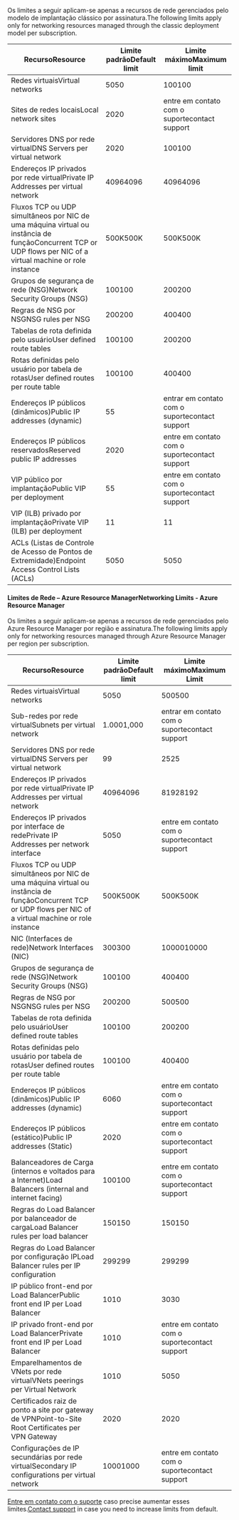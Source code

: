 <span data-ttu-id="0a240-101"><a name="virtual-networking-limits-classic"></a>Os limites a seguir aplicam-se apenas a recursos de rede gerenciados pelo modelo de implantação clássico por assinatura.</span><span class="sxs-lookup"><span data-stu-id="0a240-101"><a name="virtual-networking-limits-classic"></a>The following limits apply only for networking resources managed through the classic deployment model per subscription.</span></span>

| <span data-ttu-id="0a240-102">Recurso</span><span class="sxs-lookup"><span data-stu-id="0a240-102">Resource</span></span> | <span data-ttu-id="0a240-103">Limite padrão</span><span class="sxs-lookup"><span data-stu-id="0a240-103">Default limit</span></span> | <span data-ttu-id="0a240-104">Limite máximo</span><span class="sxs-lookup"><span data-stu-id="0a240-104">Maximum limit</span></span> |
| --- | --- | --- |
| <span data-ttu-id="0a240-105">Redes virtuais</span><span class="sxs-lookup"><span data-stu-id="0a240-105">Virtual networks</span></span> |<span data-ttu-id="0a240-106">50</span><span class="sxs-lookup"><span data-stu-id="0a240-106">50</span></span> |<span data-ttu-id="0a240-107">100</span><span class="sxs-lookup"><span data-stu-id="0a240-107">100</span></span> |
| <span data-ttu-id="0a240-108">Sites de redes locais</span><span class="sxs-lookup"><span data-stu-id="0a240-108">Local network sites</span></span> |<span data-ttu-id="0a240-109">20</span><span class="sxs-lookup"><span data-stu-id="0a240-109">20</span></span> |<span data-ttu-id="0a240-110">entre em contato com o suporte</span><span class="sxs-lookup"><span data-stu-id="0a240-110">contact support</span></span> |
| <span data-ttu-id="0a240-111">Servidores DNS por rede virtual</span><span class="sxs-lookup"><span data-stu-id="0a240-111">DNS Servers per virtual network</span></span> |<span data-ttu-id="0a240-112">20</span><span class="sxs-lookup"><span data-stu-id="0a240-112">20</span></span> |<span data-ttu-id="0a240-113">100</span><span class="sxs-lookup"><span data-stu-id="0a240-113">100</span></span> |
| <span data-ttu-id="0a240-114">Endereços IP privados por rede virtual</span><span class="sxs-lookup"><span data-stu-id="0a240-114">Private IP Addresses per virtual network</span></span> |<span data-ttu-id="0a240-115">4096</span><span class="sxs-lookup"><span data-stu-id="0a240-115">4096</span></span> |<span data-ttu-id="0a240-116">4096</span><span class="sxs-lookup"><span data-stu-id="0a240-116">4096</span></span> |
| <span data-ttu-id="0a240-117">Fluxos TCP ou UDP simultâneos por NIC de uma máquina virtual ou instância de função</span><span class="sxs-lookup"><span data-stu-id="0a240-117">Concurrent TCP or UDP flows per NIC of a virtual machine or role instance</span></span> |<span data-ttu-id="0a240-118">500K</span><span class="sxs-lookup"><span data-stu-id="0a240-118">500K</span></span> |<span data-ttu-id="0a240-119">500K</span><span class="sxs-lookup"><span data-stu-id="0a240-119">500K</span></span> |
| <span data-ttu-id="0a240-120">Grupos de segurança de rede (NSG)</span><span class="sxs-lookup"><span data-stu-id="0a240-120">Network Security Groups (NSG)</span></span> |<span data-ttu-id="0a240-121">100</span><span class="sxs-lookup"><span data-stu-id="0a240-121">100</span></span> |<span data-ttu-id="0a240-122">200</span><span class="sxs-lookup"><span data-stu-id="0a240-122">200</span></span> |
| <span data-ttu-id="0a240-123">Regras de NSG por NSG</span><span class="sxs-lookup"><span data-stu-id="0a240-123">NSG rules per NSG</span></span> |<span data-ttu-id="0a240-124">200</span><span class="sxs-lookup"><span data-stu-id="0a240-124">200</span></span> |<span data-ttu-id="0a240-125">400</span><span class="sxs-lookup"><span data-stu-id="0a240-125">400</span></span> |
| <span data-ttu-id="0a240-126">Tabelas de rota definida pelo usuário</span><span class="sxs-lookup"><span data-stu-id="0a240-126">User defined route tables</span></span> |<span data-ttu-id="0a240-127">100</span><span class="sxs-lookup"><span data-stu-id="0a240-127">100</span></span> |<span data-ttu-id="0a240-128">200</span><span class="sxs-lookup"><span data-stu-id="0a240-128">200</span></span> |
| <span data-ttu-id="0a240-129">Rotas definidas pelo usuário por tabela de rotas</span><span class="sxs-lookup"><span data-stu-id="0a240-129">User defined routes per route table</span></span> |<span data-ttu-id="0a240-130">100</span><span class="sxs-lookup"><span data-stu-id="0a240-130">100</span></span> |<span data-ttu-id="0a240-131">400</span><span class="sxs-lookup"><span data-stu-id="0a240-131">400</span></span> |
| <span data-ttu-id="0a240-132">Endereços IP públicos (dinâmicos)</span><span class="sxs-lookup"><span data-stu-id="0a240-132">Public IP addresses (dynamic)</span></span> |<span data-ttu-id="0a240-133">5</span><span class="sxs-lookup"><span data-stu-id="0a240-133">5</span></span> |<span data-ttu-id="0a240-134">entrar em contato com o suporte</span><span class="sxs-lookup"><span data-stu-id="0a240-134">contact support</span></span> |
| <span data-ttu-id="0a240-135">Endereços IP públicos reservados</span><span class="sxs-lookup"><span data-stu-id="0a240-135">Reserved public IP addresses</span></span> |<span data-ttu-id="0a240-136">20</span><span class="sxs-lookup"><span data-stu-id="0a240-136">20</span></span> |<span data-ttu-id="0a240-137">entre em contato com o suporte</span><span class="sxs-lookup"><span data-stu-id="0a240-137">contact support</span></span> |
| <span data-ttu-id="0a240-138">VIP público por implantação</span><span class="sxs-lookup"><span data-stu-id="0a240-138">Public VIP per deployment</span></span> |<span data-ttu-id="0a240-139">5</span><span class="sxs-lookup"><span data-stu-id="0a240-139">5</span></span> |<span data-ttu-id="0a240-140">entre em contato com o suporte</span><span class="sxs-lookup"><span data-stu-id="0a240-140">contact support</span></span> |
| <span data-ttu-id="0a240-141">VIP (ILB) privado por implantação</span><span class="sxs-lookup"><span data-stu-id="0a240-141">Private VIP (ILB) per deployment</span></span> |<span data-ttu-id="0a240-142">1</span><span class="sxs-lookup"><span data-stu-id="0a240-142">1</span></span> |<span data-ttu-id="0a240-143">1</span><span class="sxs-lookup"><span data-stu-id="0a240-143">1</span></span> |
| <span data-ttu-id="0a240-144">ACLs (Listas de Controle de Acesso de Pontos de Extremidade)</span><span class="sxs-lookup"><span data-stu-id="0a240-144">Endpoint Access Control Lists (ACLs)</span></span> |<span data-ttu-id="0a240-145">50</span><span class="sxs-lookup"><span data-stu-id="0a240-145">50</span></span> |<span data-ttu-id="0a240-146">50</span><span class="sxs-lookup"><span data-stu-id="0a240-146">50</span></span> |

#### <span data-ttu-id="0a240-147"><a name="azure-resource-manager-virtual-networking-limits"></a>Limites de Rede – Azure Resource Manager</span><span class="sxs-lookup"><span data-stu-id="0a240-147"><a name="azure-resource-manager-virtual-networking-limits"></a>Networking Limits - Azure Resource Manager</span></span>
<span data-ttu-id="0a240-148">Os limites a seguir aplicam-se apenas a recursos de rede gerenciados pelo Azure Resource Manager por região e assinatura.</span><span class="sxs-lookup"><span data-stu-id="0a240-148">The following limits apply only for networking resources managed through Azure Resource Manager per region per subscription.</span></span>

| <span data-ttu-id="0a240-149">Recurso</span><span class="sxs-lookup"><span data-stu-id="0a240-149">Resource</span></span> | <span data-ttu-id="0a240-150">Limite padrão</span><span class="sxs-lookup"><span data-stu-id="0a240-150">Default limit</span></span> | <span data-ttu-id="0a240-151">Limite máximo</span><span class="sxs-lookup"><span data-stu-id="0a240-151">Maximum Limit</span></span> |
| --- | --- | --- |
| <span data-ttu-id="0a240-152">Redes virtuais</span><span class="sxs-lookup"><span data-stu-id="0a240-152">Virtual networks</span></span> |<span data-ttu-id="0a240-153">50</span><span class="sxs-lookup"><span data-stu-id="0a240-153">50</span></span> |<span data-ttu-id="0a240-154">500</span><span class="sxs-lookup"><span data-stu-id="0a240-154">500</span></span> |
| <span data-ttu-id="0a240-155">Sub-redes por rede virtual</span><span class="sxs-lookup"><span data-stu-id="0a240-155">Subnets per virtual network</span></span> |<span data-ttu-id="0a240-156">1.000</span><span class="sxs-lookup"><span data-stu-id="0a240-156">1,000</span></span> |<span data-ttu-id="0a240-157">entrar em contato com o suporte</span><span class="sxs-lookup"><span data-stu-id="0a240-157">contact support</span></span> |
| <span data-ttu-id="0a240-158">Servidores DNS por rede virtual</span><span class="sxs-lookup"><span data-stu-id="0a240-158">DNS Servers per virtual network</span></span> |<span data-ttu-id="0a240-159">9</span><span class="sxs-lookup"><span data-stu-id="0a240-159">9</span></span> |<span data-ttu-id="0a240-160">25</span><span class="sxs-lookup"><span data-stu-id="0a240-160">25</span></span> |
| <span data-ttu-id="0a240-161">Endereços IP privados por rede virtual</span><span class="sxs-lookup"><span data-stu-id="0a240-161">Private IP Addresses per virtual network</span></span> |<span data-ttu-id="0a240-162">4096</span><span class="sxs-lookup"><span data-stu-id="0a240-162">4096</span></span> |<span data-ttu-id="0a240-163">8192</span><span class="sxs-lookup"><span data-stu-id="0a240-163">8192</span></span> |
| <span data-ttu-id="0a240-164">Endereços IP privados por interface de rede</span><span class="sxs-lookup"><span data-stu-id="0a240-164">Private IP Addresses per network interface</span></span> |<span data-ttu-id="0a240-165">50</span><span class="sxs-lookup"><span data-stu-id="0a240-165">50</span></span> |<span data-ttu-id="0a240-166">entre em contato com o suporte</span><span class="sxs-lookup"><span data-stu-id="0a240-166">contact support</span></span> |
| <span data-ttu-id="0a240-167">Fluxos TCP ou UDP simultâneos por NIC de uma máquina virtual ou instância de função</span><span class="sxs-lookup"><span data-stu-id="0a240-167">Concurrent TCP or UDP flows per NIC of a virtual machine or role instance</span></span> |<span data-ttu-id="0a240-168">500K</span><span class="sxs-lookup"><span data-stu-id="0a240-168">500K</span></span> |<span data-ttu-id="0a240-169">500K</span><span class="sxs-lookup"><span data-stu-id="0a240-169">500K</span></span> |
| <span data-ttu-id="0a240-170">NIC (Interfaces de rede)</span><span class="sxs-lookup"><span data-stu-id="0a240-170">Network Interfaces (NIC)</span></span> |<span data-ttu-id="0a240-171">300</span><span class="sxs-lookup"><span data-stu-id="0a240-171">300</span></span> |<span data-ttu-id="0a240-172">10000</span><span class="sxs-lookup"><span data-stu-id="0a240-172">10000</span></span> |
| <span data-ttu-id="0a240-173">Grupos de segurança de rede (NSG)</span><span class="sxs-lookup"><span data-stu-id="0a240-173">Network Security Groups (NSG)</span></span> |<span data-ttu-id="0a240-174">100</span><span class="sxs-lookup"><span data-stu-id="0a240-174">100</span></span> |<span data-ttu-id="0a240-175">400</span><span class="sxs-lookup"><span data-stu-id="0a240-175">400</span></span> |
| <span data-ttu-id="0a240-176">Regras de NSG por NSG</span><span class="sxs-lookup"><span data-stu-id="0a240-176">NSG rules per NSG</span></span> |<span data-ttu-id="0a240-177">200</span><span class="sxs-lookup"><span data-stu-id="0a240-177">200</span></span> |<span data-ttu-id="0a240-178">500</span><span class="sxs-lookup"><span data-stu-id="0a240-178">500</span></span> |
| <span data-ttu-id="0a240-179">Tabelas de rota definida pelo usuário</span><span class="sxs-lookup"><span data-stu-id="0a240-179">User defined route tables</span></span> |<span data-ttu-id="0a240-180">100</span><span class="sxs-lookup"><span data-stu-id="0a240-180">100</span></span> |<span data-ttu-id="0a240-181">200</span><span class="sxs-lookup"><span data-stu-id="0a240-181">200</span></span> |
| <span data-ttu-id="0a240-182">Rotas definidas pelo usuário por tabela de rotas</span><span class="sxs-lookup"><span data-stu-id="0a240-182">User defined routes per route table</span></span> |<span data-ttu-id="0a240-183">100</span><span class="sxs-lookup"><span data-stu-id="0a240-183">100</span></span> |<span data-ttu-id="0a240-184">400</span><span class="sxs-lookup"><span data-stu-id="0a240-184">400</span></span> |
| <span data-ttu-id="0a240-185">Endereços IP públicos (dinâmicos)</span><span class="sxs-lookup"><span data-stu-id="0a240-185">Public IP addresses (dynamic)</span></span> |<span data-ttu-id="0a240-186">60</span><span class="sxs-lookup"><span data-stu-id="0a240-186">60</span></span> |<span data-ttu-id="0a240-187">entre em contato com o suporte</span><span class="sxs-lookup"><span data-stu-id="0a240-187">contact support</span></span> |
| <span data-ttu-id="0a240-188">Endereços IP públicos (estático)</span><span class="sxs-lookup"><span data-stu-id="0a240-188">Public IP addresses (Static)</span></span> |<span data-ttu-id="0a240-189">20</span><span class="sxs-lookup"><span data-stu-id="0a240-189">20</span></span> |<span data-ttu-id="0a240-190">entre em contato com o suporte</span><span class="sxs-lookup"><span data-stu-id="0a240-190">contact support</span></span> |
| <span data-ttu-id="0a240-191">Balanceadores de Carga (internos e voltados para a Internet)</span><span class="sxs-lookup"><span data-stu-id="0a240-191">Load Balancers (internal and internet facing)</span></span> |<span data-ttu-id="0a240-192">100</span><span class="sxs-lookup"><span data-stu-id="0a240-192">100</span></span> |<span data-ttu-id="0a240-193">entre em contato com o suporte</span><span class="sxs-lookup"><span data-stu-id="0a240-193">contact support</span></span> |
| <span data-ttu-id="0a240-194">Regras do Load Balancer por balanceador de carga</span><span class="sxs-lookup"><span data-stu-id="0a240-194">Load Balancer rules per load balancer</span></span> |<span data-ttu-id="0a240-195">150</span><span class="sxs-lookup"><span data-stu-id="0a240-195">150</span></span> |<span data-ttu-id="0a240-196">150</span><span class="sxs-lookup"><span data-stu-id="0a240-196">150</span></span> |
| <span data-ttu-id="0a240-197">Regras do Load Balancer por configuração IP</span><span class="sxs-lookup"><span data-stu-id="0a240-197">Load Balancer rules per IP configuration</span></span> |<span data-ttu-id="0a240-198">299</span><span class="sxs-lookup"><span data-stu-id="0a240-198">299</span></span> |<span data-ttu-id="0a240-199">299</span><span class="sxs-lookup"><span data-stu-id="0a240-199">299</span></span> |
| <span data-ttu-id="0a240-200">IP público front-end por Load Balancer</span><span class="sxs-lookup"><span data-stu-id="0a240-200">Public front end IP per Load Balancer</span></span> |<span data-ttu-id="0a240-201">10</span><span class="sxs-lookup"><span data-stu-id="0a240-201">10</span></span> |<span data-ttu-id="0a240-202">30</span><span class="sxs-lookup"><span data-stu-id="0a240-202">30</span></span> |
| <span data-ttu-id="0a240-203">IP privado front-end por Load Balancer</span><span class="sxs-lookup"><span data-stu-id="0a240-203">Private front end IP per Load Balancer</span></span> |<span data-ttu-id="0a240-204">10</span><span class="sxs-lookup"><span data-stu-id="0a240-204">10</span></span> |<span data-ttu-id="0a240-205">entre em contato com o suporte</span><span class="sxs-lookup"><span data-stu-id="0a240-205">contact support</span></span> |
| <span data-ttu-id="0a240-206">Emparelhamentos de VNets por rede virtual</span><span class="sxs-lookup"><span data-stu-id="0a240-206">VNets peerings per Virtual Network</span></span> |<span data-ttu-id="0a240-207">10</span><span class="sxs-lookup"><span data-stu-id="0a240-207">10</span></span> |<span data-ttu-id="0a240-208">50</span><span class="sxs-lookup"><span data-stu-id="0a240-208">50</span></span> |
| <span data-ttu-id="0a240-209">Certificados raiz de ponto a site por gateway de VPN</span><span class="sxs-lookup"><span data-stu-id="0a240-209">Point-to-Site Root Certificates per VPN Gateway</span></span> |<span data-ttu-id="0a240-210">20</span><span class="sxs-lookup"><span data-stu-id="0a240-210">20</span></span> |<span data-ttu-id="0a240-211">20</span><span class="sxs-lookup"><span data-stu-id="0a240-211">20</span></span> |
| <span data-ttu-id="0a240-212">Configurações de IP secundárias por rede virtual</span><span class="sxs-lookup"><span data-stu-id="0a240-212">Secondary IP configurations per virtual network</span></span> |<span data-ttu-id="0a240-213">1000</span><span class="sxs-lookup"><span data-stu-id="0a240-213">1000</span></span> |<span data-ttu-id="0a240-214">entre em contato com o suporte</span><span class="sxs-lookup"><span data-stu-id="0a240-214">contact support</span></span> |

<span data-ttu-id="0a240-215">[Entre em contato com o suporte](../articles/azure-supportability/resource-manager-core-quotas-request.md ) caso precise aumentar esses limites.</span><span class="sxs-lookup"><span data-stu-id="0a240-215">[Contact support](../articles/azure-supportability/resource-manager-core-quotas-request.md ) in case you need to increase limits from default.</span></span>

